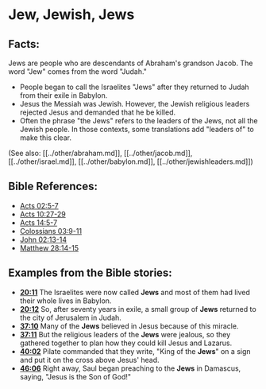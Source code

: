 # Jew, Jewish, Jews #

## Facts: ##

Jews are people who are descendants of Abraham's grandson Jacob. The word "Jew" comes from the word "Judah."

* People began to call the Israelites "Jews" after they returned to Judah from their exile in Babylon.
* Jesus the Messiah was Jewish. However, the Jewish religious leaders rejected Jesus and demanded that he be killed.
* Often the phrase "the Jews" refers to the leaders of the Jews, not all the Jewish people. In those contexts, some translations add "leaders of" to make this clear.

(See also: [[../other/abraham.md]], [[../other/jacob.md]], [[../other/israel.md]], [[../other/babylon.md]], [[../other/jewishleaders.md]])

## Bible References: ##

* [Acts 02:5-7](en/tn/act/help/02/05)
* [Acts 10:27-29](en/tn/act/help/10/27)
* [Acts 14:5-7](en/tn/act/help/14/05)
* [Colossians 03:9-11](en/tn/col/help/03/09)
* [John 02:13-14](en/tn/jhn/help/02/13)
* [Matthew 28:14-15](en/tn/mat/help/28/14)

## Examples from the Bible stories: ##

* __[20:11](en/tn/obs/help/20/11)__ The Israelites were now called __Jews__  and most of them had lived their whole lives in Babylon.
* __[20:12](en/tn/obs/help/20/12)__ So, after seventy years in exile, a small group of __Jews__  returned to the city of Jerusalem in Judah.
* __[37:10](en/tn/obs/help/37/10)__ Many of the __Jews__  believed in Jesus because of this miracle.
* __[37:11](en/tn/obs/help/37/11)__ But the religious leaders of the __Jews__  were jealous, so they gathered together to plan how they could kill Jesus and Lazarus.
* __[40:02](en/tn/obs/help/40/02)__ Pilate commanded that they write, "King of the __Jews__" on a sign and put it on the cross above Jesus' head.
* __[46:06](en/tn/obs/help/46/06)__ Right away, Saul began preaching to the __Jews__  in Damascus, saying, "Jesus is the Son of God!"